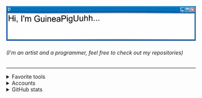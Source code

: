 <img src="res/imgs/banner.gif" width=850/>

###### (I'm an artist and a programmer, feel free to check out my repositories)
---

<details>
  <summary>Favorite tools</summary>

  <a href="https://skillicons.dev">
  <img src="https://skillicons.dev/icons?i=haxe,haxeflixel,lua,python,js,github,vscode"/>
  </a>
</details>

<details>
  <summary>Accounts</summary>
  
  - [Discord](res/data/Discord.md)
  - [Youtube](https://www.youtube.com/channel/UCdOS2LIS1up0eeE3KNqlgqg)
  - [Gamebanana](https://gamebanana.com/members/2300290)
</details>

<details>
  <summary>GitHub stats</summary>

  <div align="center">
    <a href="https://github.com/anuraghazra/github-readme-stats">
      <img src="https://github-readme-stats.vercel.app/api?username=GuineaPigUuhh&show_icons=true&hide_border=true&theme=dark" height=180/>
      <img src="https://github-readme-stats.vercel.app/api/top-langs/?username=GuineaPigUuhh&layout=compact&hide_border=true&theme=dark" height=180/>
    </a>
  </div>
</details>